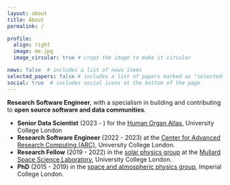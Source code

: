```yaml
---
layout: about
title: About
permalink: /

profile:
  align: right
  image: me.jpg
  image_circular: true # crops the image to make it circular

news: false  # includes a list of news items
selected_papers: false # includes a list of papers marked as "selected={true}"
social: true  # includes social icons at the bottom of the page
---
```


**Research Software Engineer**, with a specialism in building and contributing to **open source software and data communities**.

- **Senior Data Scientist** (2023 - ) for the [Human Organ Atlas](https://mecheng.ucl.ac.uk/hip-ct/), University College London
- **Research Software Engineer** (2022 - 2023) at the [Center for Advanced Research Computing (ARC)](https://www.ucl.ac.uk/advanced-research-computing/), University College London.
- **Research Fellow** (2019 - 2022) in the
[solar physics group](https://www.ucl.ac.uk/mssl/research/solar-system/solar-physics)
at the [Mullard Space Science Laboratory](https://www.ucl.ac.uk/mssl/), University College London.
- **PhD** (2015 - 2019) in the [space and atmospheric physics group](https://www.imperial.ac.uk/space-and-atmospheric-physics), Imperial College London.
